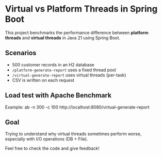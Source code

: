 # Virtual vs Platform Threads in Spring Boot

This project benchmarks the performance difference between **platform threads** and **virtual threads** in Java 21 using Spring Boot.

## Scenarios
- 500 customer records in an H2 database
- `/platform-generate-report` uses a fixed thread pool
- `/virtual-generate-report` uses virtual threads (per-task)
- CSV is written on each request

## Load test with Apache Benchmark
Example: ab -n 300 -c 100 http://localhost:8080/virtual-generate-report

## Goal
Trying to understand why virtual threads sometimes perform worse, especially with I/O operations (DB + File).

Feel free to check the code and give feedback!
